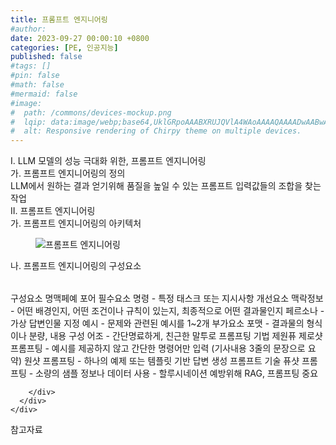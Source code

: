 ```yaml
---
title: 프롬프트 엔지니어링
#author: 
date: 2023-09-27 00:00:10 +0800
categories: [PE, 인공지능]
published: false
#tags: []
#pin: false
#math: false
#mermaid: false
#image:
#  path: /commons/devices-mockup.png
#  lqip: data:image/webp;base64,UklGRpoAAABXRUJQVlA4WAoAAAAQAAAADwAABwAAQUxQSDIAAAARL0AmbZurmr57yyIiqE8oiG0bejIYEQTgqiDA9vqnsUSI6H+oAERp2HZ65qP/VIAWAFZQOCBCAAAA8AEAnQEqEAAIAAVAfCWkAALp8sF8rgRgAP7o9FDvMCkMde9PK7euH5M1m6VWoDXf2FkP3BqV0ZYbO6NA/VFIAAAA
#  alt: Responsive rendering of Chirpy theme on multiple devices.
---
```


<div class="post-wrap">
  <div class="para">
    <div class="para-title">
      I. LLM 모델의 성능 극대화 위한, 프롬프트 엔지니어링
    </div>
    <div class="para-cntnt">
      <div class="para">
        <div class="para-title">
          가. 프롬프트 엔지니어링의 정의
        </div>
        <div class="para-cntnt">
            LLM에서 원하는 결과 얻기위해 품질을 높일 수 있는 프롬프트 입력값들의 조합을 찾는 작업
        </div>
      </div>
    </div>
  </div>
  
  <div class="para">
    <div class="para-title">
      II. 프롬프트 엔지니어링
    </div>
    <div class="para-cntnt">
      <div class="para">
        <div class="para-title">
          가. 프롬프트 엔지니어링의 아키텍처
        </div>
        <div class="para-cntnt">
          <figure class="post-figure">
            <img src="/assets/img/posts/프롬프트-엔지니어링.png" alt="프롬프트 엔지니어링">
<!--            <figcaption>Source: Unveiling the Metaverse: Exploring Emerging Trends, Multifaceted Perspectives, and Future Challenges</figcaption>-->
          </figure>
        </div>
      </div>
      <div class="para">
        <div class="para-title">
          나. 프롬프트 엔지니어링의 구성요소
        </div>
        <div class="para-cntnt">
          <table class="post-table">
          </table>
          구성요소 명맥페예 포어
  필수요소
    명령 - 특정 태스크 또는 지시사항
  개선요소
    맥락정보 - 어떤 배경인지, 어떤 조건이나 규칙이 있는지, 최종적으로 어떤 결과물인지
    페르소나 - 가상 답변인물 지정
    예시 - 문제와 관련된 예시를 1~2개
  부가요소
    포맷 - 결과물의 형식이나 분량, 내용 구성
    어조 - 간단명료하게, 친근한 말투로
프롬프팅 기법 제원퓨
  제로샷 프롬프팅 - 예시를 제공하지 않고 간단한 명령어만 입력 (기사내용 3줄의 문장으로 요약)
  원샷 프롬프팅 - 하나의 예제 또는 템플릿 기반 답변 생성 프롬프트 기술
  퓨샷 프롬프팅 - 소량의 샘플 정보나 데이터 사용
- 할루시네이션 예방위해 RAG, 프롬프팅 중요

        </div>
      </div>
    </div>
  </div>

  <div class="refr-wrap">
    <div class="refr-title">
        참고자료
    </div>
    <ol class="refr-list">
    <!--    <li>(나현식, 최대선) <a target="_blank" href="https://scienceon.kisti.re.kr/commons/util/originalView.do?cn=JAKO202225948430499&oCn=JAKO202225948430499&dbt=JAKO&journal=NJOU00291864">메타버스 보안 위협 요소 및 대응 방안 검토</a></li>-->
    <!--    <li>(M. Uddin, S. Manickam, H. Ullah, M. Obaidat and A. Dandoush) <a target="_blank" href="https://ieeexplore.ieee.org/abstract/document/10138386">Unveiling the Metaverse: Exploring Emerging Trends, Multifaceted Perspectives, and Future Challenges</a></li>-->
    </ol>
  </div>
</div>
